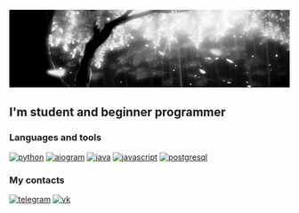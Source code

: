 [![Header](https://github.com/ValentinVinogradov/ValentinVinogradov/blob/main/assets/tree.gif)](https://github.com/ValentinVinogradov)

## I'm student and beginner programmer

### Languages and tools

[![python](https://img.shields.io/badge/-python-000000?style=for-the-badge&logo=python&logoColor=white)](https://www.python.org/)
[![aiogram](https://img.shields.io/pypi/v/aiogram?style=for-the-badge&logo=telegram&logoColor=white&label=aiogram&labelColor=000000&color=000000)](https://pypi.org/project/aiogram/)
[![java](https://img.shields.io/badge/-java-000000?style=for-the-badge&logo=java)](https://java.com)
[![javascript](https://img.shields.io/badge/-javascript-000000?style=for-the-badge&logo=javascript&logoColor=white)](https://developer.mozilla.org/en-US/docs/Web/JavaScript)
[![postgresql](https://img.shields.io/badge/-postgresql-000000?style=for-the-badge&logo=postgresql&logoColor=white)](https://www.postgresql.org/)

### My contacts

[![telegram](https://img.shields.io/badge/-telegram-000000?style=for-the-badge&logo=telegram&logoColor=white)](https://t.me@bebrochkamr)
[![vk](https://img.shields.io/badge/-VK-000000?style=for-the-badge&logo=vk&logoColor=white)](https://vk.com/ooneheart)
